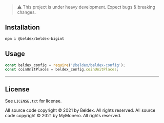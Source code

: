 
> :warning: This project is under heavy development. Expect bugs & breaking changes.

## Installation

```bash
npm i @beldex/beldex-bigint
```

## Usage

```js
const beldex_config = require('@beldex/beldex-config');
const coinUnitPlaces = beldex_config.coinUnitPlaces;
```

-----

## License

See `LICENSE.txt` for license.

All source code copyright © 2021 by Beldex. All rights reserved.
All source code copyright © 2021 by MyMonero. All rights reserved.